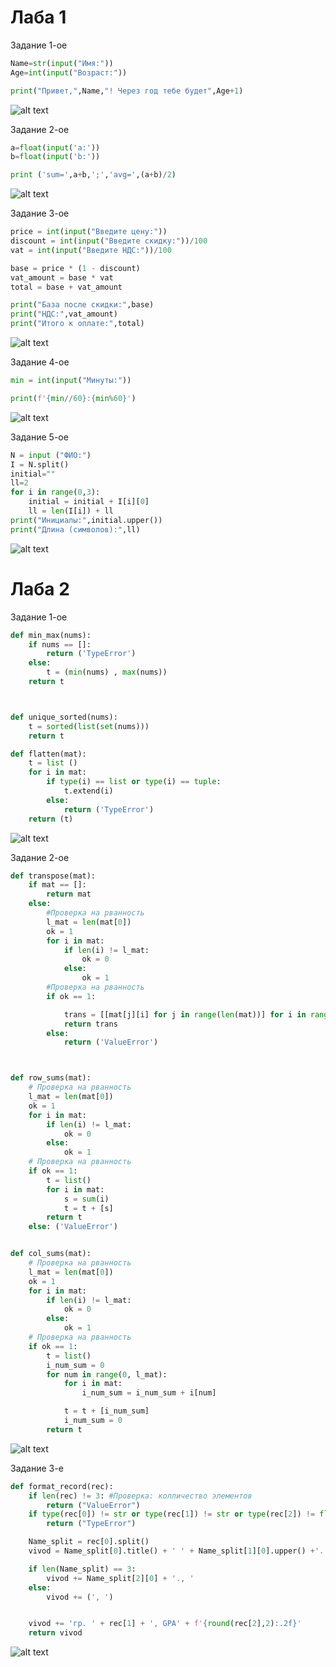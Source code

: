 # Лаба 1

Задание 1-ое

```python
Name=str(input("Имя:"))
Age=int(input("Возраст:"))

print("Привет,",Name,"! Через год тебе будет",Age+1)
```

![alt text](images/lab01/01.img.png)

Задание 2-ое

```python
a=float(input('a:'))
b=float(input('b:'))

print ('sum=',a+b,';','avg=',(a+b)/2)
```

![alt text](images/lab01/02.img.png)

Задание 3-ое

```python
price = int(input("Введите цену:"))
discount = int(input("Введите скидку:"))/100
vat = int(input("Введите НДС:"))/100

base = price * (1 - discount)
vat_amount = base * vat
total = base + vat_amount

print("База после скидки:",base)
print("НДС:",vat_amount)
print("Итого к оплате:",total)
```

![alt text](images/lab01/03.img.png)

Задание 4-ое

```python
min = int(input("Mинуты:"))

print(f'{min//60}:{min%60}')
```

![alt text](images/lab01/04.img.png)

Задание 5-ое

```python
N = input ("ФИО:")
I = N.split()
initial=""
ll=2
for i in range(0,3):
    initial = initial + I[i][0]
    ll = len(I[i]) + ll
print("Инициалы:",initial.upper())
print("Длина (символов):",ll)
```

![alt text](images/lab01/05.img.png)

# Лаба 2

Задание 1-ое

```python
def min_max(nums):
    if nums == []:
        return ('TypeError')
    else:
        t = (min(nums) , max(nums))
    return t



def unique_sorted(nums):
    t = sorted(list(set(nums)))
    return t

def flatten(mat):
    t = list ()
    for i in mat:
        if type(i) == list or type(i) == tuple:
            t.extend(i)
        else:
            return ('TypeError')
    return (t)
```

![alt text](images/lab02/01.img..png)

Задание 2-ое

```python
def transpose(mat):
    if mat == []:
        return mat
    else:
        #Проверка на рванность
        l_mat = len(mat[0])
        ok = 1
        for i in mat:
            if len(i) != l_mat:
                ok = 0
            else:
                ok = 1
        #Проверка на рванность
        if ok == 1:

            trans = [[mat[j][i] for j in range(len(mat))] for i in range(len(mat[0]))]
            return trans
        else:
            return ('ValueError')



def row_sums(mat):
    # Проверка на рванность
    l_mat = len(mat[0])
    ok = 1
    for i in mat:
        if len(i) != l_mat:
            ok = 0
        else:
            ok = 1
    # Проверка на рванность
    if ok == 1:
        t = list()
        for i in mat:
            s = sum(i)
            t = t + [s]
        return t
    else: ('ValueError')


def col_sums(mat):
    # Проверка на рванность
    l_mat = len(mat[0])
    ok = 1
    for i in mat:
        if len(i) != l_mat:
            ok = 0
        else:
            ok = 1
    # Проверка на рванность
    if ok == 1:
        t = list()
        i_num_sum = 0
        for num in range(0, l_mat):
            for i in mat:
                i_num_sum = i_num_sum + i[num]

            t = t + [i_num_sum]
            i_num_sum = 0
        return t
```

![alt text](images/lab02/02.img.png)

Задание 3-е

```python
def format_record(rec):
    if len(rec) != 3: #Проверка: колличество элементов
        return ("ValueError")
    if type(rec[0]) != str or type(rec[1]) != str or type(rec[2]) != float: #Проверка: тип элементов
        return ("TypeError")

    Name_split = rec[0].split()
    vivod = Name_split[0].title() + ' ' + Name_split[1][0].upper() +'.'

    if len(Name_split) == 3:
        vivod += Name_split[2][0] + '., '
    else:
        vivod += (', ')


    vivod += 'гр. ' + rec[1] + ', GPA' + f'{round(rec[2],2):.2f}'
    return vivod
```

![alt text](images/lab02/03.img.png)